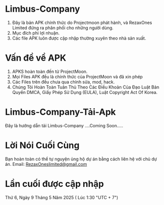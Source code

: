# Limbus-Company
1. Đây là bản APK chính thức do Projectmoon phát hành, và RezaxOnes Limited đứng ra phân phối cho những người dùng.
2. Mục đích phi lợi nhuận.
3. Các file APK luôn được cập nhập thường xuyên theo nhà sản xuất.
# Vấn đề về APK
1. APKS hoàn toàn đến từ ProjectMoon.
2. Mọi Files APK đều là chính thức của ProjectMoon và đã xin phép
3. Các Files trên đều chưa qua chỉnh sửa, mod, hack.
4. Chúng Tôi Hoàn Toàn Tuân Thủ Theo Các Điều Khoản Của Đạo Luật Bản Quyền DMCA, Giấy Phép Sử Dụng (EULA), Luật Copyright Act Of Korea. 
# Limbus-Company-Tải-Apk
Đây là hướng dẫn tải Limbus-Company
....Coming Soon.....
# Lời Nói Cuối Cùng
Bạn hoàn toàn có thể tự nguyện ủng hộ dự án bằng cách liên hệ với chủ dự án.
Email: RezaxOneslimited@gmail.com
# Lần cuối được cập nhập
Thứ 6, Ngày 9 Tháng 5 Năm 2025 ( Lúc 1:30 "UTC + 7")
